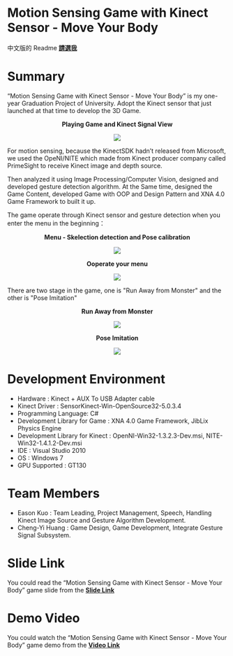 # Motion Sensing Game with Kinect Sensor - Move Your Body

中文版的 Readme **[請選我](../master/Chinese.md)**

# Summary
“Motion Sensing Game with Kinect Sensor - Move Your Body” is my one-year Graduation Project of University. Adopt the Kinect sensor that just launched at that time to develop the 3D Game.

**<p align="center">Playing Game and Kinect Signal View</p>**
<p align="center">
  <img src="../master/PlayingGameResult.png?raw=true">
</p>

For motion sensing, because the KinectSDK hadn’t released from Microsoft, we used the OpeNI/NITE which made from Kinect producer company called PrimeSight to receive Kinect image and depth source.

Then analyzed it using Image Processing/Computer Vision, designed and developed gesture detection algorithm. At the Same time, designed the Game Content, developed Game with OOP and Design Pattern and XNA 4.0 Game Framework to built it up.


The game operate through Kinect sensor and gesture detection when you enter the menu in the beginning：

**<p align="center">Menu - Skelection detection and Pose calibration</p>**
<p align="center">
  <img src="../master/MenuOne.png?raw=true">
</p>

**<p align="center">Ooperate your menu</p>**
<p align="center">
  <img src="../master/MenuTwo.png?raw=true">
</p>

There are two stage in the game, one is "Run Away from Monster" and the other is "Pose Imitation"

**<p align="center">Run Away from Monster</p>**
<p align="center">
  <img src="../master/GameOne.png?raw=true">
</p>
 
**<p align="center">Pose Imitation</p>**
<p align="center">
  <img src="../master/GameTwo.png?raw=true">
</p>

# Development Environment
- Hardware : Kinect + AUX To USB Adapter cable
- Kinect Driver : SensorKinect-Win-OpenSource32-5.0.3.4
- Programming Language: C#
- Development Library for Game : XNA 4.0 Game Framework, JibLix Physics Engine
- Development Library for Kinect : OpenNI-Win32-1.3.2.3-Dev.msi, NITE-Win32-1.4.1.2-Dev.msi
- IDE : Visual Studio 2010
- OS : Windows 7
- GPU Supported : GT130 

# Team Members
- Eason Kuo : Team Leading, Project Management, Speech, Handling Kinect Image Source and Gesture Algorithm Development.
- Cheng-Yi Huang : Game Design, Game Development, Integrate Gesture Signal Subsystem. 


# Slide Link
You could read the “Motion Sensing Game with Kinect Sensor - Move Your Body” game slide from the **[Slide Link](https://www.slideshare.net/YiChengKuo1/20111027-graduation-project-motion-sensing-game-with-kinect-sensor-move-your-body)**

# Demo Video
You could watch the “Motion Sensing Game with Kinect Sensor - Move Your Body” game demo from the **[Video Link](https://youtu.be/Np3yjK-OHMM)**
